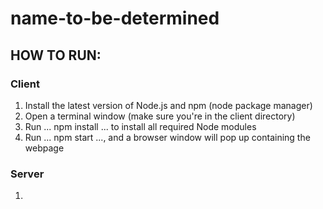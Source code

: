 # name-to-be-determined

## HOW TO RUN:
### Client
1. Install the latest version of Node.js and npm (node package manager)
2. Open a terminal window (make sure you're in the client directory)
3. Run ... npm install ... to install all required Node modules
4. Run ... npm start ..., and a browser window will pop up containing the webpage

### Server
1. 